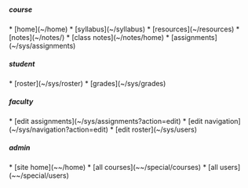 <!-- navigation menu -->

<div access='all'>
<h5>course</h5>
<div markdown=1>
* [home](~/home)
* [syllabus](~/syllabus)
* [resources](~/resources)
* [notes](~/notes/)
* [class notes](~/notes/home)
* [assignments](~/sys/assignments)
</div>
</div>

<div access='student'>
<h5>student</h5>
<div markdown=1>
* [roster](~/sys/roster)
* [grades](~/sys/grades)
</div>
</div>

<div access='faculty'>
<h5>faculty</h5>
<div markdown=1>
* [edit assignments](~/sys/assignments?action=edit)
* [edit navigation](~/sys/navigation?action=edit)
* [edit roster](~/sys/users)
</div>
</div>

<div access='admin'>
<h5>admin</h5>
<div markdown=1>
* [site home](~~/home)
* [all courses](~~/special/courses)
* [all users](~~/special/users)
</div>
</div>
